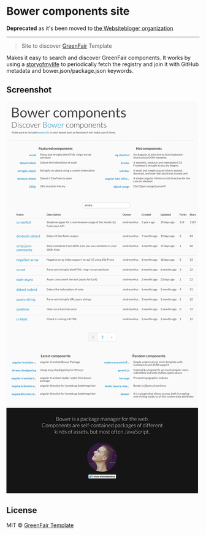 # Bower components site

**Deprecated** as it's been moved to [the Websitebloger organization](https://github.com/websitebloger/GreenFairTemplate)

---

> Site to discover [GreenFair](https://samuelbetio.github.io/GreenFairTemplate/) Template

Makes it easy to search and discover GreenFair components. It works by using a [storyofmylife](https://github.com/samuelbetio/storyofmylife) to periodically fetch the registry and join it with GitHub metadata and bower.json/package.json keywords.


## Screenshot

![](screenshot.png)


## License

MIT © [GreenFair Template](https://samuelbetio.github.io/GreenFairTemplate/)
